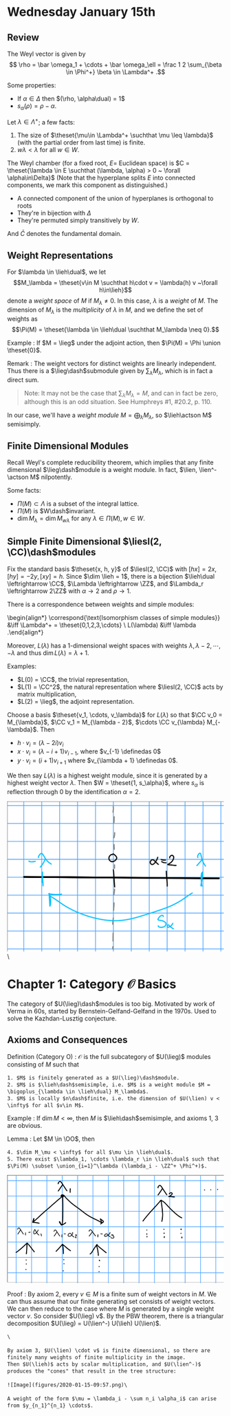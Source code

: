 # Wednesday January 15th

## Review

The Weyl vector is given by 
$$
\rho = \bar \omega_1 + \cdots + \bar \omega_\ell = \frac 1 2 \sum_{\beta \in \Phi^+} \beta \in \Lambda^+
.$$

Some properties:

- If $\alpha \in \Delta$ then $(\rho, \alpha\dual) = 1$
- $s_\alpha(\rho) = \rho - \alpha$.

Let $\lambda \in \Lambda^+$; a few facts:

1. The size of $\theset{\mu\in \Lambda^+ \suchthat \mu \leq \lambda}$ (with the partial order from last time) is finite.
2. $w\lambda < \lambda$ for all $w\in W$.

The Weyl chamber (for a fixed root, $E =$ Euclidean space) is $C = \theset{\lambda \in E \suchthat (\lambda, \alpha) > 0 ~ \forall \alpha\in\Delta}$
(Note that the hyperplane splits $E$ into connected components, we mark this component as distinguished.)

- A connected component of the union of hyperplanes is orthogonal to roots
- They're in bijection with $\Delta$
- They're permuted simply transitively by $W$.

And $\bar C$ denotes the fundamental domain.

## Weight Representations

For $\lambda \in \lieh\dual$, we let $$M_\lambda = \theset{v\in M \suchthat h\cdot v = \lambda(h) v ~\forall h\in\lieh}$$ denote a *weight space* of $M$ if $M_\lambda \neq 0$.
In this case, $\lambda$ is a *weight* of $M$.
The dimension of $M_\lambda$ is the *multiplicity* of $\lambda$ in $M$, and we define the set of weights as $$\Pi(M) = \theset{\lambda \in \lieh\dual \suchthat M_\lambda \neq 0}.$$

Example 
: If $M = \lieg$ under the adjoint action, then $\Pi(M) = \Phi \union \theset{0}$.

Remark
: 	The weight vectors for distinct weights are linearly independent.
		Thus there is a $\lieg\dash$submodule given by $\sum_\lambda M_\lambda$, which is in fact a direct sum.

> Note: It may not be the case that $\sum_\lambda M_\lambda = M$, and can in fact be zero, although this is an odd situation.
> See Humphreys \#1, \#20.2, p. 110.

In our case, we'll have a *weight module* $M = \bigoplus_\lambda M_\lambda$, so $\lieh\actson M$ semisimply.

## Finite Dimensional Modules

Recall Weyl's complete reducibility theorem, which implies that any finite dimensional $\lieg\dash$module is a weight module.
In fact, $\lien, \lien^- \actson M$ nilpotently.

Some facts:

- $\Pi(M) \subset \Lambda$ is a subset of the integral lattice.
- $\Pi(M)$ is $W\dash$invariant.
- $\dim M_\lambda = \dim M_{w\lambda}$ for any $\lambda \in \Pi(M), w\in W$.

## Simple Finite Dimensional $\liesl(2, \CC)\dash$modules

Fix the standard basis $\theset{x, h, y}$ of $\liesl(2, \CC)$ with $[h x] = 2x, [h y] = -2y, [x y] = h$.
Since $\dim \lieh = 1$, there is a bijection $\lieh\dual \leftrightarrow \CC$, $\Lambda \leftrightarrow \ZZ$, and $\Lambda_r \leftrightarrow 2\ZZ$ with $\alpha \to 2$ and $\rho \to 1$.

There is a correspondence between weights and simple modules:

\begin{align*}
\correspond{\text{Isomorphism classes of simple modules}} &\iff \Lambda^+ = \theset{0,1,2,3,\cdots} \\
L(\lambda) &\iff \lambda
.\end{align*}

Moreover, $L(\lambda)$ has a 1-dimensional weight spaces with weights $\lambda, \lambda - 2, \cdots, -\lambda$
and thus $\dim L(\lambda) = \lambda + 1$.

Examples:

- $L(0) = \CC$, the trivial representation,
- $L(1) = \CC^2$, the natural representation where $\liesl(2, \CC)$ acts by matrix multiplication,
- $L(2) = \lieg$, the adjoint representation.

Choose a basis $\theset{v_1, \cdots, v_\lambda}$ for $L(\lambda)$ so that $\CC v_0 = M_{\lambda}$, $\CC v_1 = M_{\lambda - 2}$, $\cdots \CC v_{\lambda} M_{-\lambda}$.
Then 

- $h\cdot v_i = (\lambda - 2i) v_i$
- $x \cdot v_i = (\lambda - i + 1) v_{i-1}$, where $v_{-1} \definedas 0$
- $y \cdot v_i = (i + 1)v_{i+1}$ where $v_{\lambda + 1} \definedas 0$.

We then say $L(\lambda)$ is a highest weight module, since it is generated by a highest weight vector $\lambda$.
Then $W = \theset{1, s_\alpha}$, where $s_\alpha$ is reflection through 0 by the identification $\alpha = 2$.

![Image](figures/2020-01-15-09:38.png)\


# Chapter 1: Category $\mathcal O$ Basics

The category of $U(\lieg)\dash$modules is too big.
Motivated by work of Verma in 60s, started by Bernstein-Gelfand-Gelfand in the 1970s.
Used to solve the Kazhdan-Lusztig conjecture.

## Axioms and Consequences

Definition (Category O)
: 	$\mathcal O$ is the full subcategory of $U(\lieg)$ modules consisting of $M$ such that 

    1. $M$ is finitely generated as a $U(\lieg)\dash$module.
    2. $M$ is $\lieh\dash$semisimple, i.e. $M$ is a weight module $M = \bigoplus_{\lambda \in \lieh\dual} M_\lambda$.
    3. $M$ is locally $n\dash$finite, i.e. the dimension of $U(\lien) v < \infty$ for all $v\in M$.

Example
: If $\dim M < \infty$, then $M$ is $\lieh\dash$semisimple, and axioms 1, 3 are obvious.

Lemma
: 	Let $M \in \OO$, then

    4. $\dim M_\mu < \infty$ for all $\mu \in \lieh\dual$.
    5. There exist $\lambda_1, \cdots \lambda_r \in \lieh\dual$ such that $\Pi(M) \subset \union_{i=1}^\lambda (\lambda_i - \ZZ^+ \Phi^+)$.

![Image](figures/2020-01-15-09:50.png)

Proof
:   By axiom 2, every $v\in M$ is a finite sum of weight vectors in $M$.
		We can thus assume that our finite generating set consists of weight vectors.
		We can then reduce to the case where $M$ is generated by a single weight vector $v$. 
		So consider $U(\lieg) v$.
		By the PBW theorem, there is a triangular decomposition $U(\lieg) = U(\lien^-) U(\lieh) U(\lien)$.

    \

    By axiom 3, $U(\lien) \cdot v$ is finite dimensional, so there are finitely many weights of finite multiplicity in the image.
    Then $U(\lieh)$ acts by scalar multiplication, and $U(\lien^-)$ produces the "cones" that result in the tree structure:

    ![Image](figures/2020-01-15-09:57.png)\

    A weight of the form $\mu = \lambda_i - \sum n_i \alpha_i$ can arise from $y_{n_1}^{n_1} \cdots$.
